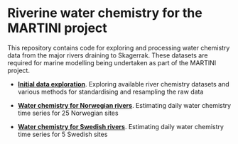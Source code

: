 # Riverine water chemistry for the MARTINI project

This repository contains code for exploring and processing water chemistry data from the major rivers draining to Skagerrak. These datasets are required for marine modelling being undertaken as part of the MARTINI project.

 * **[Initial data exploration](http://nbviewer.jupyter.org/github/JamesSample/martini/blob/master/notebooks/water_chem.ipynb)**. Exploring available river chemistry datasets and various methods for standardising and resampling the raw data
 
 * **[Water chemistry for Norwegian rivers](http://nbviewer.jupyter.org/github/JamesSample/martini/blob/master/notebooks/process_norway_chem.ipynb)**. Estimating daily water chemistry time series for 25 Norwegian sites

 * **[Water chemistry for Swedish rivers](http://nbviewer.jupyter.org/github/JamesSample/martini/blob/master/notebooks/process_norway_chem.ipynb)**. Estimating daily water chemistry time series for 5 Swedish sites
